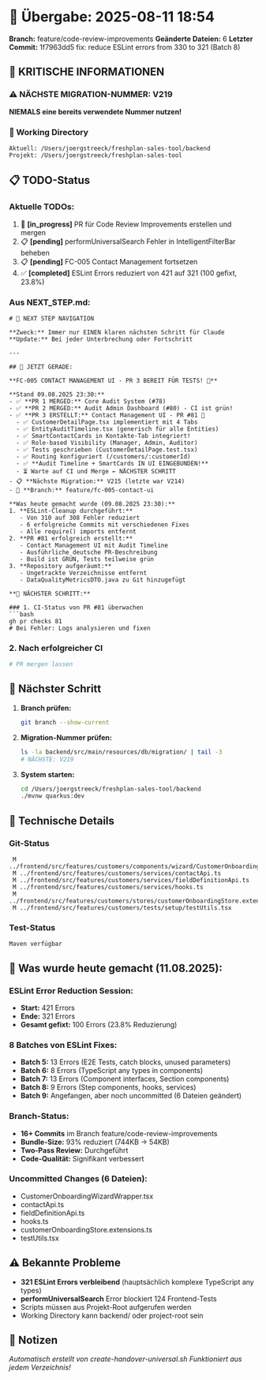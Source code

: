 # 🤝 Übergabe: 2025-08-11 18:54
**Branch:** feature/code-review-improvements
**Geänderte Dateien:** 6
**Letzter Commit:** 1f7963dd5 fix: reduce ESLint errors from 330 to 321 (Batch 8)

## 🚨 KRITISCHE INFORMATIONEN

### ⚠️ NÄCHSTE MIGRATION-NUMMER: V219
**NIEMALS eine bereits verwendete Nummer nutzen!**

### 📍 Working Directory
```
Aktuell: /Users/joergstreeck/freshplan-sales-tool/backend
Projekt: /Users/joergstreeck/freshplan-sales-tool
```

## 📋 TODO-Status

### Aktuelle TODOs:
1. 🔄 **[in_progress]** PR für Code Review Improvements erstellen und mergen
2. 📋 **[pending]** performUniversalSearch Fehler in IntelligentFilterBar beheben  
3. 📋 **[pending]** FC-005 Contact Management fortsetzen
4. ✅ **[completed]** ESLint Errors reduziert von 421 auf 321 (100 gefixt, 23.8%)

### Aus NEXT_STEP.md:
```
# 🧭 NEXT STEP NAVIGATION

**Zweck:** Immer nur EINEN klaren nächsten Schritt für Claude
**Update:** Bei jeder Unterbrechung oder Fortschritt

---

## 🎯 JETZT GERADE:

**FC-005 CONTACT MANAGEMENT UI - PR 3 BEREIT FÜR TESTS! 📱**

**Stand 09.08.2025 23:30:**
- ✅ **PR 1 MERGED:** Core Audit System (#78)
- ✅ **PR 2 MERGED:** Audit Admin Dashboard (#80) - CI ist grün!
- ✅ **PR 3 ERSTELLT:** Contact Management UI - PR #81 🎉
  - ✅ CustomerDetailPage.tsx implementiert mit 4 Tabs
  - ✅ EntityAuditTimeline.tsx (generisch für alle Entities)
  - ✅ SmartContactCards in Kontakte-Tab integriert!
  - ✅ Role-based Visibility (Manager, Admin, Auditor)
  - ✅ Tests geschrieben (CustomerDetailPage.test.tsx)
  - ✅ Routing konfiguriert (/customers/:customerId)
  - ✅ **Audit Timeline + SmartCards IN UI EINGEBUNDEN!**
  - ⏳ Warte auf CI und Merge ← NÄCHSTER SCHRITT
- 📋 **Nächste Migration:** V215 (letzte war V214)
- 🌿 **Branch:** feature/fc-005-contact-ui

**Was heute gemacht wurde (09.08.2025 23:30):**
1. **ESLint-Cleanup durchgeführt:**
   - Von 310 auf 308 Fehler reduziert
   - 6 erfolgreiche Commits mit verschiedenen Fixes
   - Alle require() imports entfernt
2. **PR #81 erfolgreich erstellt:**
   - Contact Management UI mit Audit Timeline
   - Ausführliche deutsche PR-Beschreibung
   - Build ist GRÜN, Tests teilweise grün
3. **Repository aufgeräumt:**
   - Ungetrackte Verzeichnisse entfernt
   - DataQualityMetricsDTO.java zu Git hinzugefügt

**🚀 NÄCHSTER SCHRITT:**

### 1. CI-Status von PR #81 überwachen
```bash
gh pr checks 81
# Bei Fehler: Logs analysieren und fixen
```

### 2. Nach erfolgreicher CI
```bash
# PR mergen lassen
```

## 🎯 Nächster Schritt

1. **Branch prüfen:**
   ```bash
   git branch --show-current
   ```

2. **Migration-Nummer prüfen:**
   ```bash
   ls -la backend/src/main/resources/db/migration/ | tail -3
   # NÄCHSTE: V219
   ```

3. **System starten:**
   ```bash
   cd /Users/joergstreeck/freshplan-sales-tool/backend
   ./mvnw quarkus:dev
   ```

## 🔧 Technische Details

### Git-Status
```
 M ../frontend/src/features/customers/components/wizard/CustomerOnboardingWizardWrapper.tsx
 M ../frontend/src/features/customers/services/contactApi.ts
 M ../frontend/src/features/customers/services/fieldDefinitionApi.ts
 M ../frontend/src/features/customers/services/hooks.ts
 M ../frontend/src/features/customers/stores/customerOnboardingStore.extensions.ts
 M ../frontend/src/features/customers/tests/setup/testUtils.tsx
```

### Test-Status
```
Maven verfügbar
```

## 🎯 Was wurde heute gemacht (11.08.2025):

### ESLint Error Reduction Session:
- **Start:** 421 Errors
- **Ende:** 321 Errors  
- **Gesamt gefixt:** 100 Errors (23.8% Reduzierung)

### 8 Batches von ESLint Fixes:
- **Batch 5:** 13 Errors (E2E Tests, catch blocks, unused parameters)
- **Batch 6:** 8 Errors (TypeScript any types in components)
- **Batch 7:** 13 Errors (Component interfaces, Section components)
- **Batch 8:** 9 Errors (Step components, hooks, services)
- **Batch 9:** Angefangen, aber noch uncommitted (6 Dateien geändert)

### Branch-Status:
- **16+ Commits** im Branch feature/code-review-improvements
- **Bundle-Size:** 93% reduziert (744KB → 54KB) 
- **Two-Pass Review:** Durchgeführt
- **Code-Qualität:** Signifikant verbessert

### Uncommitted Changes (6 Dateien):
- CustomerOnboardingWizardWrapper.tsx
- contactApi.ts
- fieldDefinitionApi.ts
- hooks.ts
- customerOnboardingStore.extensions.ts
- testUtils.tsx

## ⚠️ Bekannte Probleme

- **321 ESLint Errors verbleibend** (hauptsächlich komplexe TypeScript any types)
- **performUniversalSearch** Error blockiert 124 Frontend-Tests
- Scripts müssen aus Projekt-Root aufgerufen werden
- Working Directory kann backend/ oder project-root sein

## 📝 Notizen

_Automatisch erstellt von create-handover-universal.sh_
_Funktioniert aus jedem Verzeichnis!_
